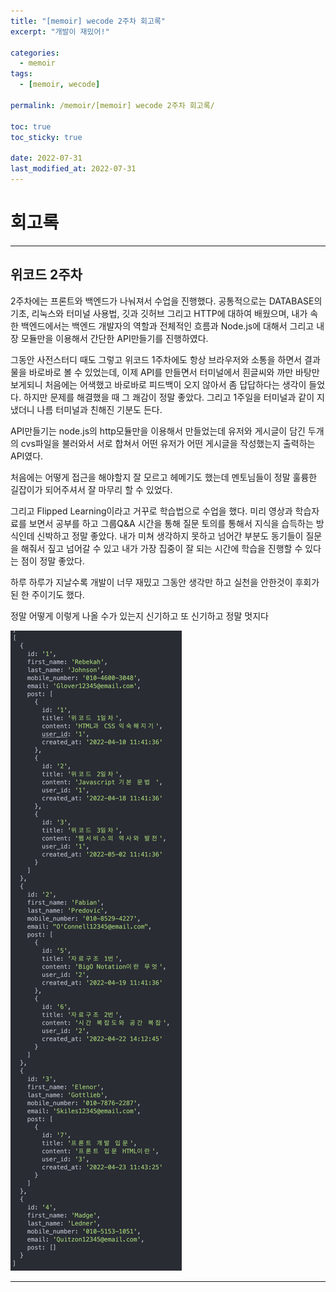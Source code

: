 ```yaml
---
title: "[memoir] wecode 2주차 회고록"
excerpt: "개발이 재밌어!"

categories:
  - memoir
tags:
  - [memoir, wecode]

permalink: /memoir/[memoir] wecode 2주차 회고록/

toc: true
toc_sticky: true

date: 2022-07-31
last_modified_at: 2022-07-31
---
```


# 회고록

---

## 위코드 2주차

2주차에는 프론트와 백엔드가 나눠져서 수업을 진행했다. 공통적으로는 DATABASE의 기초, 리눅스와 터미널 사용법, 깃과 깃허브 그리고 HTTP에 대하여 배웠으며, 내가 속한 백엔드에서는 백엔드 개발자의 역할과 전체적인 흐름과 Node.js에 대해서 그리고 내장 모듈만을 이용해서 간단한 API만들기를 진행하였다.

그동안 사전스터디 때도 그렇고 위코드 1주차에도 항상 브라우저와 소통을 하면서 결과물을 바로바로 볼 수 있었는데, 이제 API를 만들면서 터미널에서 흰글씨와 까만 바탕만 보게되니 처음에는 어색했고 바로바로 피드백이 오지 않아서 좀 답답하다는 생각이 들었다. 하지만 문제를 해결했을 때 그 쾌감이 정말 좋았다. 그리고 1주일을 터미널과 같이 지냈더니 나름 터미널과 친해진 기분도 든다.

API만들기는 node.js의 http모듈만을 이용해서 만들었는데 유저와 게시글이 담긴 두개의 cvs파일을 불러와서 서로 합쳐서 어떤 유저가 어떤 게시글을 작성했는지 출력하는 API였다.

처음에는 어떻게 접근을 해야할지 잘 모르고 헤메기도 했는데 멘토님들이 정말 훌륭한 길잡이가 되어주셔서 잘 마무리 할 수 있었다. 

그리고 Flipped Learning이라고 거꾸로 학습법으로 수업을 했다. 미리 영상과 학습자료를 보면서 공부를 하고 그룹Q&A 시간을 통해 질문 토의를 통해서 지식을 습득하는 방식인데 신박하고 정말 좋았다. 내가 미쳐 생각하지 못하고 넘어간 부분도 동기들이 질문을 해줘서 짚고 넘어갈 수 있고 내가 가장 집중이 잘 되는 시간에 학습을 진행할 수 있다는 점이 정말 좋았다.

하루 하루가 지날수록 개발이 너무 재밌고 그동안 생각만 하고 실천을 안한것이 후회가 된 한 주이기도 했다.

정말 어떻게 이렇게 나올 수가 있는지 신기하고 또 신기하고 정말 멋지다

![](../../assets/images/posts_img/memoir/2022-07-31-wecode2week1.png)

--- 